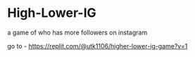 # High-Lower-IG
a game of who has more followers on instagram

go to - 
https://replit.com/@utk1106/higher-lower-ig-game?v=1
